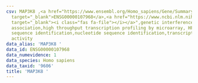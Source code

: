```yaml
---
csv: MAP3K8 ,<a href="https://www.ensembl.org/Homo_sapiens/Gene/Summary?db=core;g=ENSG00000107968"
  target="_blank">ENSG00000107968</a>,<a href="https://www.ncbi.nlm.nih.gov/pubmed/28369544"
  target="_blank"><i class="fas fa-file"></i></a>",genetic interference,functional
  association,high throughput transcription profiling by microarray, HF73 cells,nucleotide
  sequence identification,nucleotide sequence identification,transcriptional regulation,up-regulates
  activity
data_alias: 'MAP3K8 '
data_id: ENSG00000107968
data_numevidence: 1
data_species: Homo sapiens
data_taxid: '9606'
title: 'MAP3K8 '
---
```

